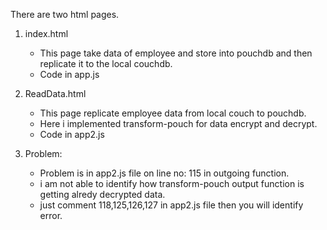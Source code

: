 There are two html pages.

1.  index.html
    - This page take data of employee and store into pouchdb and then replicate it to the local couchdb.
  	- Code in app.js
  	
2.  ReadData.html
    - This page replicate employee data from local couch to pouchdb.
    - Here i implemented transform-pouch for data encrypt and decrypt.
    - Code in app2.js
    
3.  Problem:
  	- Problem is in app2.js file on line no: 115 in outgoing function.
  	- i am not able to identify how transform-pouch output function is getting alredy decrypted data.
  	- just comment 118,125,126,127 in app2.js file then you will identify error.
	    
